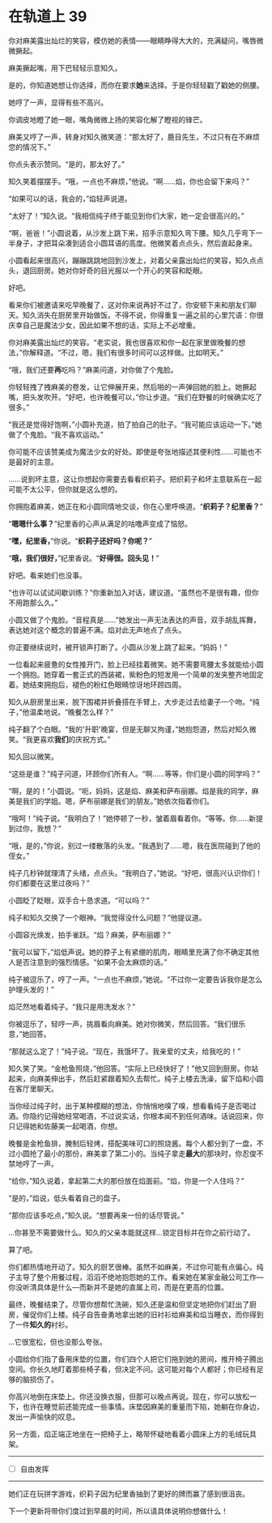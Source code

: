# 在轨道上 39

你对麻美露出灿烂的笑容，模仿她的表情——眼睛睁得大大的，充满疑问，嘴唇微微撅起。

麻美撅起嘴，用下巴轻轻示意知久。

是的，你知道她想让你选择，而你在要求**她**来选择。于是你轻轻戳了戳她的侧腰。

她哼了一声，显得有些不高兴。

你调皮地瞪了她一眼，嘴角微微上扬的笑容化解了瞪视的锋芒。

麻美又哼了一声，转身对知久微笑道：“那太好了，鹿目先生，不过只有在不麻烦您的情况下。”

你点头表示赞同。“是的，那太好了。”

知久笑着摆摆手。“哦，一点也不麻烦，”他说。“啊……焰，你也会留下来吗？”

“如果可以的话，我会的，”焰轻声说道。

“太好了！”知久说。“我相信纯子终于能见到你们大家，她一定会很高兴的。”

“啊，爸爸！”小圆说着，从沙发上跳下来，招手示意知久弯下腰。知久几乎弯下一半身子，才把耳朵凑到适合小圆耳语的高度。他微笑着点点头，然后直起身来。

小圆看起来很高兴，蹦蹦跳跳地回到沙发上，对着父亲露出灿烂的笑容，知久点点头，退回厨房。她对你好奇的目光报以一个开心的笑容和眨眼。

好吧。

看来你们被邀请来吃早晚餐了，这对你来说再好不过了，你安顿下来和朋友们聊天。知久消失在厨房里开始做饭。不得不说，你得重复一遍之前的心里咒语：你很庆幸自己是魔法少女，因此如果不想的话，实际上不必增重。

你对麻美露出灿烂的笑容。“老实说，我也很喜欢和你一起在家里做晚餐的想法，”你解释道。“不过，嗯，我们有很多时间可以这样做。比如明天。”

“哦，我们还要**再**吃吗？”麻美问道，对你做了个鬼脸。

你轻轻拽了拽麻美的卷发，让它伸展开来，然后啪的一声弹回她的脸上。她撅起嘴，把头发吹开。“好吧，也许晚餐可以，”你让步道。“我们在野餐的时候确实吃了很多。”

“我还是觉得好饱啊，”小圆补充道，拍了拍自己的肚子。“我可能应该运动一下。”她做了个鬼脸。“我不喜欢运动。”

你可能不应该赞美成为魔法少女的好处。即使是夸张地描述其便利性……可能也不是最好的主意。

……说到坏主意，这让你想起你需要去看看织莉子。把织莉子和坏主意联系在一起可能不太公平，但你就是这么想的。

你拥抱着麻美，她正在和小圆同情地交谈，你在心里呼唤道。“**织莉子？纪里香？**”

“**嗯嗯什么事？**”纪里香的心声从满足的咕噜声变成了恼怒。

“**嘿，纪里香，**”你说。“**织莉子还好吗？你呢？**”

“**哦，我们很好，**”纪里香说。“**好得很。回头见！**”

好吧。看来她们也没事。

“也许可以试试间歇训练？”你重新加入对话，建议道。“虽然也不是很有趣，但你不用跑那么久。”

小圆又做了个鬼脸。“音程真是……”她发出一声无法表达的声音，双手胡乱挥舞，表达她对这个概念的普遍不满。焰对此无声地点了点头。

你正要继续说时，被开锁声打断了。小圆从沙发上跳了起来。“妈妈！”

一位看起来疲惫的女性推开门，脸上已经挂着微笑。她不需要弯腰太多就能给小圆一个拥抱。她穿着一套正式的西装裙，紫粉色的短发用一个简单的发夹整齐地固定着。她结束拥抱后，褪色的粉红色眼睛惊讶地环顾四周。

知久从厨房里出来，脱下围裙并折叠搭在手臂上，大步走过去给妻子一个吻。“纯子，”他温柔地说。“晚餐怎么样？”

纯子翻了个白眼。“我的'升职'晚宴，但是无聊又拘谨，”她抱怨道，然后对知久微笑。“我更喜欢**我们**的庆祝方式。”

知久回以微笑。

“这些是谁？”纯子问道，环顾你们所有人。“啊……等等，你们是小圆的同学吗？”

“啊，是的！”小圆说。“呃，妈妈，这是焰、麻美和萨布丽娜。焰是我的同学，麻美是我们的学姐。嗯，萨布丽娜是我们的朋友。”她依次指着你们。

“哦呵！”纯子说。“我明白了！”她停顿了一秒，皱着眉看着你。“等等。你……新提到过你，我想？”

“哦，是的，”你说，别过一缕散落的头发。“我遇到了……嗯，我在医院碰到了他的侄女。”

纯子几秒钟就理清了头绪，点点头。“我明白了，”她说。“好吧，很高兴认识你们！你们都要在这里过夜吗？”

小圆眨了眨眼，双手合十恳求道。“可以吗？”

纯子和知久交换了一个眼神。“我觉得没什么问题？”他提议道。

小圆容光焕发，拍手雀跃。“焰？麻美，萨布丽娜？”

“我可以留下，”焰低声说。她的脖子上有紧绷的肌肉，眼睛里充满了你不确定其他人是否注意到的强烈情感。“如果不会太麻烦的话。”

纯子被逗乐了，哼了一声。“一点也不麻烦，”她说。“不过你一定要告诉我你是怎么护理头发的！”

焰茫然地看着纯子。“我只是用洗发水？”

你被逗乐了，轻哼一声，挑眉看向麻美。她对你微笑，然后回答。“我们很乐意，”她回答。

“那就这么定了！”纯子说。“现在，我饿坏了。我亲爱的丈夫，给我吃的！”

知久笑了笑。“金枪鱼照烧，”他回答。“实际上已经快好了！”他又回到厨房。你站起来，向麻美伸出手，然后赶紧跟着知久去帮忙。纯子上楼去洗澡，留下焰和小圆在客厅里聊天。

当你经过纯子时，出于某种模糊的想法，你悄悄地嗅了嗅，想看看纯子是否喝过酒。你隐约记得她经常喝酒，不过说实话，你根本闻不到任何酒味。话说回来，你只记得她和佐藤美一起喝酒，你想。

晚餐是金枪鱼排，腌制后轻烤，搭配美味可口的照烧酱。每个人都分到了一盘，不过小圆抢了最小的那份，麻美拿了第二小的。当纯子拿走**最大**的那块时，你忍俊不禁地哼了一声。

“给你，”知久说着，拿起第二大的那份放在焰面前。“焰，你是一个人住吗？”

“是的，”焰说，低头看着自己的盘子。

“那你应该多吃点，”知久说。“想要再来一份的话尽管说。”

...你甚至不需要做什么。知久的父亲本能就这样...锁定目标并在你之前行动了。

算了吧。

你们都热情地开动了。知久的厨艺很棒。虽然不如麻美，不过你可能有点偏心。纯子主导了整个用餐过程，滔滔不绝地抱怨她的工作。看来她在某家金融公司工作—你没听清具体是什么—而新并不是她的直属上司，而是在更高的位置。

最终，晚餐结束了。尽管你想帮忙洗碗，知久还是温和但坚定地把你们赶出了厨房，催促你们上楼。纯子自告奋勇地拿出她的旧衬衫给麻美和焰当睡衣，而你得到了一件**知久的**衬衫。

...它很宽松，但也没那么夸张。

小圆给你们指了备用床垫的位置，你们四个人把它们拖到她的房间，推开椅子腾出空间。你长久地盯着那些椅子看，但决定不问。这可能对每个人都好；你已经有足够的脑损伤了。

你高兴地倒在床垫上。你还没换衣服，但那可以晚点再说。现在，你可以放松一下，也许在睡觉前还能完成一些事情。床垫因麻美的重量而下陷，她躺在你身边，发出一声愉快的叹息。

另一方面，焰正端正地坐在一把椅子上，略带怀疑地看着小圆床上方的毛绒玩具架。

---

- [ ] 自由发挥

---

她们正在玩拼字游戏，织莉子因为纪里香抽到了更好的牌而赢了感到很沮丧。

下一个更新将带你们度过到早晨的时间，所以请具体说明你想做什么！
